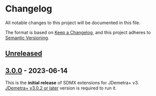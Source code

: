 # Changelog

All notable changes to this project will be documented in this file.

The format is based on [Keep a Changelog](https://keepachangelog.com/en/1.0.0/), and this project adheres
to [Semantic Versioning](https://semver.org/spec/v2.0.0.html).

## [Unreleased]

## [3.0.0] - 2023-06-14

This is the **initial release** of SDMX extensions for JDemetra+ v3.  
[JDemetra+ v3.0.2 or later](https://github.com/jdemetra/jdplus-main) version is required to run it.

[Unreleased]: https://github.com/nbbrd/jdplus-sdmx/compare/v3.0.0...HEAD
[3.0.0]: https://github.com/nbbrd/jdplus-sdmx/releases/tag/v3.0.0
